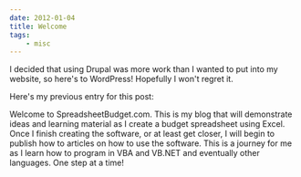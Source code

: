 ```yaml
---
date: 2012-01-04
title: Welcome
tags:
    - misc
---
```


I decided that using Drupal was more work than I wanted to put into my website, so here's to WordPress! Hopefully I won't regret it.

Here's my previous entry for this post:

Welcome to SpreadsheetBudget.com. This is my blog that will demonstrate ideas and learning material as I create a budget spreadsheet using Excel. Once I finish creating the software, or at least get closer, I will begin to publish how to articles on how to use the software. This is a journey for me as I learn how to program in VBA and VB.NET and eventually other languages. One step at a time!
